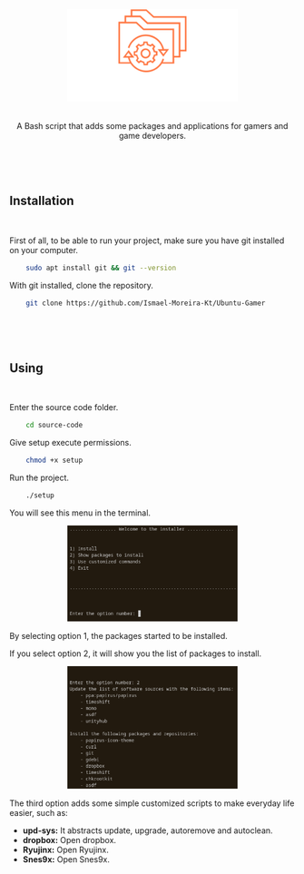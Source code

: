 <div align="center">
    <img  width="300px" src="./assets/logo.png" alt="logo"/>
    <br><br>
    <p>A Bash script that adds some packages and applications for gamers and game developers.</p>
</div>


<br><br><br>


<div>
    <h2>Installation</h2>
    <br>
    <p>First of all, to be able to run your project, make sure you have git installed on your computer.</p>

```bash
    sudo apt install git && git --version
```

<p>With git installed, clone the repository.</p>

```bash
    git clone https://github.com/Ismael-Moreira-Kt/Ubuntu-Gamer
```
</div>


<br><br><br>


<div>
    <h2>Using</h2>
    <br>
    <p>Enter the source code folder.</p>

```bash
    cd source-code
```

<p>Give setup execute permissions.</p>

```bash
    chmod +x setup
```

<p>Run the project.</p>

```bash
    ./setup
```

<p>You will see this menu in the terminal.</p>

<div align="center">
    <img src="./assets/menu.png" alt="menu" width="300px">
</div>

<p>By selecting option 1, the packages started to be installed.</p>
<p>If you select option 2, it will show you the list of packages to install.</p>

<div align="center">
    <img src="./assets/packages.png" alt="menu" width="300px">
</div>

<p>The third option adds some simple customized scripts to make everyday life easier, such as:</p>

<ul>
    <li><b>upd-sys:</b> It abstracts update, upgrade, autoremove and autoclean.</li>
    <li><b>dropbox:</b> Open dropbox.</li>
    <li><b>Ryujinx:</b> Open Ryujinx.</li>
    <li><b>Snes9x:</b> Open Snes9x.</li>
</ul>
</div>